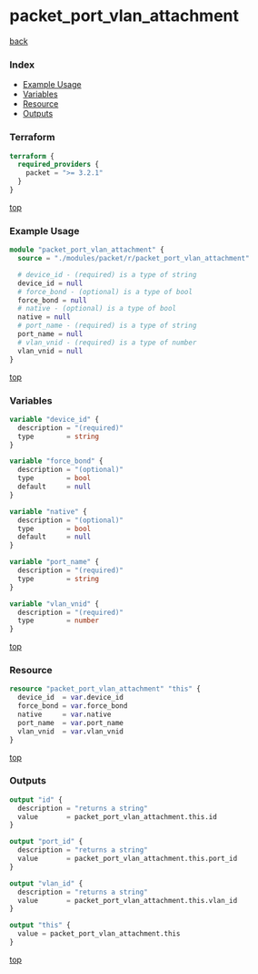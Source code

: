 # packet_port_vlan_attachment

[back](../packet.md)

### Index

- [Example Usage](#example-usage)
- [Variables](#variables)
- [Resource](#resource)
- [Outputs](#outputs)

### Terraform

```terraform
terraform {
  required_providers {
    packet = ">= 3.2.1"
  }
}
```

[top](#index)

### Example Usage

```terraform
module "packet_port_vlan_attachment" {
  source = "./modules/packet/r/packet_port_vlan_attachment"

  # device_id - (required) is a type of string
  device_id = null
  # force_bond - (optional) is a type of bool
  force_bond = null
  # native - (optional) is a type of bool
  native = null
  # port_name - (required) is a type of string
  port_name = null
  # vlan_vnid - (required) is a type of number
  vlan_vnid = null
}
```

[top](#index)

### Variables

```terraform
variable "device_id" {
  description = "(required)"
  type        = string
}

variable "force_bond" {
  description = "(optional)"
  type        = bool
  default     = null
}

variable "native" {
  description = "(optional)"
  type        = bool
  default     = null
}

variable "port_name" {
  description = "(required)"
  type        = string
}

variable "vlan_vnid" {
  description = "(required)"
  type        = number
}
```

[top](#index)

### Resource

```terraform
resource "packet_port_vlan_attachment" "this" {
  device_id  = var.device_id
  force_bond = var.force_bond
  native     = var.native
  port_name  = var.port_name
  vlan_vnid  = var.vlan_vnid
}
```

[top](#index)

### Outputs

```terraform
output "id" {
  description = "returns a string"
  value       = packet_port_vlan_attachment.this.id
}

output "port_id" {
  description = "returns a string"
  value       = packet_port_vlan_attachment.this.port_id
}

output "vlan_id" {
  description = "returns a string"
  value       = packet_port_vlan_attachment.this.vlan_id
}

output "this" {
  value = packet_port_vlan_attachment.this
}
```

[top](#index)